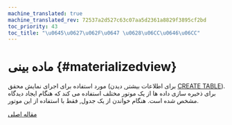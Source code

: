 ```yaml
---
machine_translated: true
machine_translated_rev: 72537a2d527c63c07aa5d2361a8829f3895cf2bd
toc_priority: 43
toc_title: "\u0645\u0627\u062F\u0647 \u0628\u06CC\u0646\u06CC"
---
```


# ماده بینی {#materializedview}

مورد استفاده برای اجرای نمایش محقق (برای اطلاعات بیشتر, دیدن [CREATE TABLE](../../../sql-reference/statements/create.md)). برای ذخیره سازی داده ها از یک موتور مختلف استفاده می کند که هنگام ایجاد دیدگاه مشخص شده است. هنگام خواندن از یک جدول, فقط با استفاده از این موتور.

[مقاله اصلی](https://clickhouse.tech/docs/en/operations/table_engines/materializedview/) <!--hide-->
